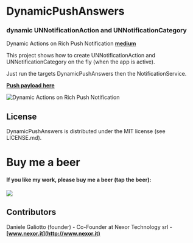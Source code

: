 # DynamicPushAnswers
### dynamic UNNotificationAction and UNNotificationCategory

Dynamic Actions on Rich Push Notification **[medium](https://medium.com/@danielegaliotto/risposte-dinamiche-actions-nelle-push-notification-71120956600c)**

This project shows how to create UNNotificationAction and UNNotificationCategory on the fly (when the app is active).

Just run the targets DynamicPushAnswers then the NotificationService.

**[Push payload here](https://gist.github.com/gali8/924e2653325aedd6f46904af4b582de7)**

![Dynamic Actions on Rich Push Notification](https://miro.medium.com/max/800/1*D9zxyF2fHiBMqfB-J1G4Tw.png)

## License

DynamicPushAnswers is distributed under the MIT
license (see LICENSE.md).

Buy me a beer
=================
#### If you like my work, please buy me a beer (tap the beer):
<p align="left">
<a href="https://g8production.tumblr.com/beer" alt="If you like my work, please buy me a beer ">
<img style="-webkit-user-select: none;"
src="http://68.media.tumblr.com/3243ca9030c3fa14ca3042344ae3d510/tumblr_inline_ng26w7z8SG1qmlajm.png">
</a>
</p>

## Contributors
Daniele Galiotto (founder) - Co-Founder at Nexor Technology srl -
**[www.nexor.it](http://www.nexor.it)**

